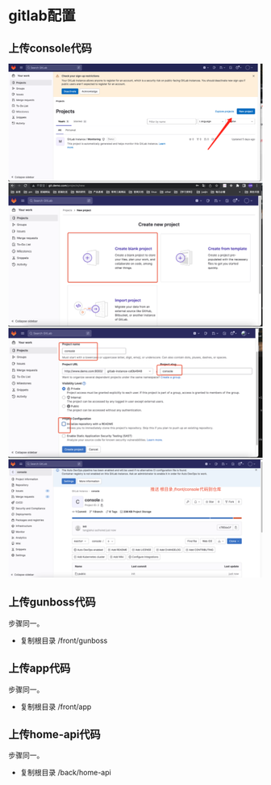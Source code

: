 # gitlab配置
## 上传console代码
![](./assets/2.1.png)
![](./assets/2.2.png)
![](./assets/2.3.png)
![](./assets/2.4.png)

## 上传gunboss代码
步骤同一。
- 复制根目录 /front/gunboss

## 上传app代码
步骤同一。
- 复制根目录 /front/app
  
## 上传home-api代码
步骤同一。
- 复制根目录 /back/home-api